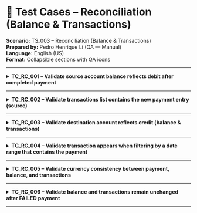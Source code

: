 # 🔁 Test Cases – Reconciliation (Balance & Transactions)
**Scenario:** TS_003 – Reconciliation (Balance & Transactions)  
**Prepared by:** Pedro Henrique Li (QA — Manual)  
**Language:** English (US)  
**Format:** Collapsible sections with QA icons  

---


<details id="tc_rc_001">
<summary><b>TC_RC_001 – Validate source account balance reflects debit after completed payment</b></summary>

**Test Scenario:** (TS_003) Reconciliation
Balance & Transactions  
**Priority:** 🔴 P0  
**Comments:** Happy path
debit must be reflected in source balance.

**Pre-requisites:**  
A SEPA (or SIMPLE) payment completed successfully. 
Postman environment set: 
host, 
DL_TOKEN, 
bank_id, 
account_id, 
view_id=owner, 
amount, 
currency.

**Test Steps:**  
1. Call GET Balance for the source account 
after the successful payment.
2. Compare the returned balance with the balance 
prior to payment (if stored) or verify that the debit equals amount.

**Test Data:**  
amount="{{amount}}", 
currency="{{currency}}"

**Expected Result:**  
ER-1: Response 200 with a valid balance object.
ER-2: Balance decreased by the payment amount in the same currency.
ER-3: No sign/currency inconsistencies.

</details>

---


<details id="tc_rc_002">
<summary><b>TC_RC_002 – Validate transactions list contains the new payment entry (source)</b></summary>

**Test Scenario:** (TS_003) Reconciliation
Balance & Transactions  
**Priority:** 🔴 P0  
**Comments:** End-to-end confirmation via transaction listing.

**Pre-requisites:**  
A successful payment; 
transaction_request_id (if available) 
and description used when creating the payment.

**Test Steps:**  
1. Call GET Transactions for the source account.
2. Search for a transaction whose amount, 
currency, and description match the created payment.

**Test Data:**  
amount="{{amount}}", 
currency="{{currency}}", 
description contains your payment note.

**Expected Result:**  
ER-1: Response 200 with a transactions list.
ER-2: One entry matches the payment with correct amount, 
currency, and description.
ER-3: If provided by API, linkage to transaction_request_id is present.

</details>

---


<details id="tc_rc_003">
<summary><b>TC_RC_003 – Validate destination account reflects credit (balance & transactions)</b></summary>

**Test Scenario:** (TS_003) Reconciliation
Balance & Transactions  
**Priority:** 🟠 P1  
**Comments:** Executable only if destination 
account/view is accessible.

**Pre-requisites:**  
Payment completed to a destination account you can query; 
proper view_id/permissions for destination.

**Test Steps:**  
1. Call GET Balance of destination account.
2. Call GET Transactions of destination account.
3. Verify credit amount and presence of the new transaction.

**Test Data:**  
Same amount/currency as payment; 
destination account identifiers.

**Expected Result:**  
ER-1: Destination balance increased by amount.
ER-2: A corresponding credit transaction appears 
with correct currency and description.
ER-3: No currency mismatch.

</details>

---


<details id="tc_rc_004">
<summary><b>TC_RC_004 – Validate transaction appears when filtering by a date range that contains the payment</b></summary>

**Test Scenario:** (TS_003) Reconciliation
Balance & Transactions  
**Priority:** 🟠 P1  
**Comments:** Validates server-side filtering by time window.

**Pre-requisites:**  
Payment timestamp known (store creation time).

**Test Steps:**  
1. Call GET Transactions with from_date and to_date 
that include the payment timestamp 
(from = payment-time − 1h; to = payment-time + 1h).

**Test Data:**  
Date range enclosing the payment time.

**Expected Result:**  
ER-1: Response 200 with a filtered list.
ER-2: The payment transaction is returned within the range.
ER-3: No transactions outside the range are included.

</details>

---


<details id="tc_rc_005">
<summary><b>TC_RC_005 – Validate currency consistency between payment, balance, and transactions</b></summary>

**Test Scenario:** (TS_003) Reconciliation
Balance & Transactions  
**Priority:** 🟢 P2  
**Comments:** Data integrity check (currency alignment).

**Pre-requisites:**  
Successful payment completed.

**Test Steps:**  
1. Retrieve GET Balance and GET 
Transactions for the source account.
2. Verify ISO currency codes match the payment’s currency.

**Test Data:**  
currency="{{currency}}"

**Expected Result:**  
ER-1: Transaction currency equals the payment currency.
ER-2: Balance currency uses the same 
ISO code and does not conflict with transaction currency.

</details>

---


<details id="tc_rc_006">
<summary><b>TC_RC_006 – Validate balance and transactions remain unchanged after FAILED payment</b></summary>

**Test Scenario:** (TS_003) Reconciliation
Balance & Transactions  
**Priority:** 🟠 P1  
**Comments:** Negative reconciliation
failures must not impact ledger.

**Pre-requisites:**  
A payment that resulted in FAILED 
(invalid amount/currency or rejected challenge).

**Test Steps:**  
1. After the failed payment, call GET Balance and 
GET Transactions for the source account.
2. Compare with pre-failure state (or confirm absence of new related entries).

**Test Data:**  
Reference the failed 
transaction_request_id if available.

**Expected Result:**  
ER-1: No balance change attributable to the failed request.
ER-2: No new transaction records created for the failed request.
ER-3: Status endpoint of the failed request provides informative error.

</details>

---
